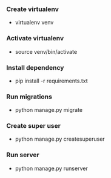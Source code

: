 ### Create virtualenv
- virtualenv venv

### Activate virtualenv
- source venv/bin/activate

### Install dependency
- pip install -r requirements.txt

### Run migrations
- python manage.py migrate

### Create super user
- python manage.py createsuperuser

### Run server
- python manage.py runserver